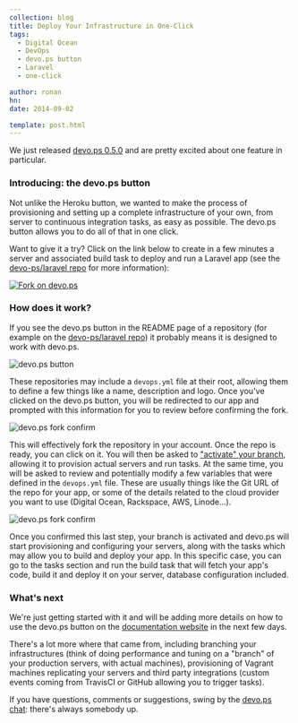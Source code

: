 ```yaml
---
collection: blog
title: Deploy Your Infrastructure in One-Click
tags:
  - Digital Ocean
  - DevOps
  - devo.ps button
  - Laravel
  - one-click

author: ronan
hn:
date: 2014-09-02

template: post.html
---
```


We just released [devo.ps 0.5.0](http://devo.ps/blog/releasing-devops-0.5.0/) and are pretty excited about one feature in particular.

### Introducing: the devo.ps button

Not unlike the Heroku button, we wanted to make the process of provisioning and setting up a complete infrastructure of your own, from server to continuous integration tasks, as easy as possible. The devo.ps button allows you to do all of that in one click.

Want to give it a try? Click on the link below to create in a few minutes a server and associated build task to deploy and run a Laravel app (see the [devo-ps/laravel repo](https://github.com/devo-ps/laravel) for more information):

[![Fork on devo.ps](https://app.devo.ps/assets/images/fork.png)](https://app.devo.ps/#/fork?git_url=https://github.com/devo-ps/laravel)

### How does it work?

If you see the devo.ps button in the README page of a repository (for example on the [devo-ps/laravel repo](https://github.com/devo-ps/laravel)) it probably means it is designed to work with devo.ps.

![devo.ps button](http://devo.ps/images/posts/github-laravel-repo.png)

These repositories may include a `devops.yml` file at their root, allowing them to define a few things like a name, description and logo. Once you've clicked on the devo.ps button, you will be redirected to our app and prompted with this information for you to review before confirming the fork.

![devo.ps fork confirm](http://devo.ps/images/posts/devops-fork-confirm.png)

This will effectively fork the repository in your account. Once the repo is ready, you can click on it. You will then be asked to ["activate" your branch](http://docs.devo.ps/manual/git-repositories/#branches), allowing it to provision actual servers and run tasks. At the same time, you will be asked to review and potentially modify a few variables that were defined in the `devops.yml` file. These are usually things like the Git URL of the repo for your app, or some of the details related to the cloud provider you want to use (Digital Ocean, Rackspace, AWS, Linode...).

![devo.ps fork confirm](http://devo.ps/images/posts/devops-activate-confirm.png)

Once you confirmed this last step, your branch is activated and devo.ps will start provisioning and configuring your servers, along with the tasks which may allow you to build and deploy your app. In this specific case, you can go to the tasks section and run the build task that will fetch your app's code, build it and deploy it on your server, database configuration included.

### What's next

We're just getting started with it and will be adding more details on how to use the devo.ps button on the [documentation website](http://docs.devo.ps) in the next few days.

There's a lot more where that came from, including branching your infrastructures (think of doing performance and tuning on a "branch" of your production servers, with actual machines), provisioning of Vagrant machines replicating your servers and third party integrations (custom events coming from TravisCI or GitHub allowing you to trigger tasks).

If you have questions, comments or suggestions, swing by the [devo.ps chat](https://www.hipchat.com/gyHEHtsXZ): there's always somebody up.
